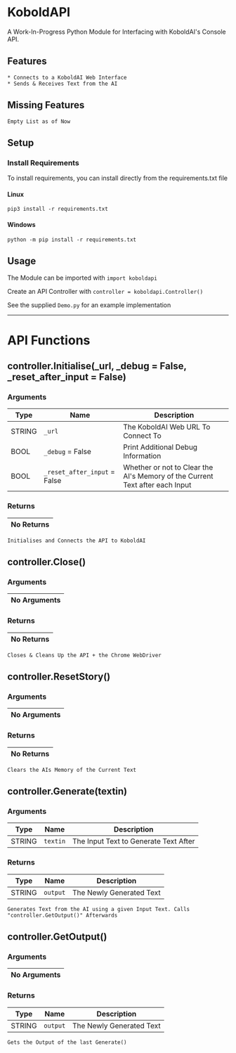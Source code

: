 # KoboldAPI
A Work-In-Progress Python Module for Interfacing with KoboldAI's Console API.

## Features
```
* Connects to a KoboldAI Web Interface
* Sends & Receives Text from the AI
```

## Missing Features
```
Empty List as of Now
```

## Setup
### Install Requirements
To install requirements, you can install directly from the requirements.txt file
#### Linux
```
pip3 install -r requirements.txt
```
#### Windows
```
python -m pip install -r requirements.txt
```

## Usage

The Module can be imported with `import koboldapi`

Create an API Controller with `controller = koboldapi.Controller()`

See the supplied `Demo.py` for an example implementation

---

# API Functions

## controller.Initialise(_url, _debug = False, _reset_after_input = False)

### Arguments
| Type   | Name                         | Description                                                                  |
|--------|------------------------------|------------------------------------------------------------------------------|
| STRING | `_url`                       | The KoboldAI Web URL To Connect To                                           |
| BOOL   | `_debug` = False             | Print Additional Debug Information                                           |
| BOOL   | `_reset_after_input` = False | Whether or not to Clear the AI's Memory of the Current Text after each Input |

### Returns
| No Returns |
|------------|

```Initialises and Connects the API to KoboldAI```

## controller.Close()

### Arguments
| No Arguments |
|--------------|

### Returns
| No Returns |
|------------|

```Closes & Cleans Up the API + the Chrome WebDriver```

## controller.ResetStory()

### Arguments
| No Arguments |
|--------------|

### Returns
| No Returns |
|------------|

```Clears the AIs Memory of the Current Text```

## controller.Generate(textin)

### Arguments
| Type   | Name     | Description                           |
|--------|----------|---------------------------------------|
| STRING | `textin` | The Input Text to Generate Text After |

### Returns
| Type   | Name     | Description              |
|--------|----------|--------------------------|
| STRING | `output` | The Newly Generated Text |

```Generates Text from the AI using a given Input Text. Calls "controller.GetOutput()" Afterwards```

## controller.GetOutput()

### Arguments
| No Arguments |
|--------------|

### Returns
| Type   | Name     | Description              |
|--------|----------|--------------------------|
| STRING | `output` | The Newly Generated Text |

```Gets the Output of the last Generate()```